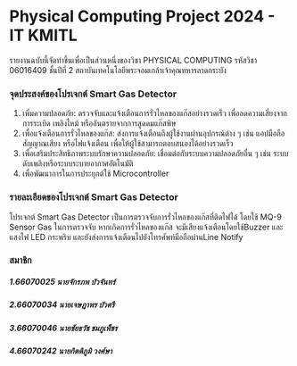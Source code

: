 # Physical Computing Project 2024 - IT KMITL
รายงานฉบับนี้จัดทำขึ้นเพื่อเป็นส่วนหนึ่งของวิชา PHYSICAL COMPUTING รหัสวิชา 06016409 ชั้นปีที่ 2 สถาบันเทคโนโลยีพระจอมเกล้าเจ้าคุณทหารลาดกระบัง

### จุดประสงค์ของโปรเจกต์ Smart Gas Detector
  1. เพิ่มความปลอดภัย: ตรวจจับและแจ้งเตือนการรั่วไหลของแก๊สอย่างรวดเร็ว เพื่อลดความเสี่ยงจากการระเบิด เพลิงไหม้ หรืออันตรายจากการสูดดมแก๊สพิษ
  2. เพื่อแจ้งเตือนการรั่วไหลของแก๊ส: ส่งการแจ้งเตือนถึงผู้ใช้งานผ่านอุปกรณ์ต่าง ๆ เช่น แอปมือถือ สัญญาณเสียง หรือไฟแจ้งเตือน เพื่อให้ผู้ใช้สามารถตอบสนองได้อย่างรวดเร็ว
  3. เพื่อเสริมประสิทธิภาพระบบรักษาความปลอดภัย: เชื่อมต่อกับระบบความปลอดภัยอื่น ๆ เช่น ระบบดับเพลิงหรือระบบระบายอากาศอัตโนมัติ
  4. เพื่อพัฒนาการในการประยุกต์ใช้ Microcontroller

### รายละเอียดของโปรเจกต์ Smart Gas Detector
  โปรเจกต์ Smart Gas Detector เป็นการตรวจจับการรั่วไหลของแก๊สที่ติดไฟได้ โดยใช้ MQ-9 Sensor Gas ในการตรวจจับ หากเกิดการรั่วไหลของแก๊ส จะมีเสียงแจ้งเตือนโดยใช้Buzzer 
  และแสงไฟ LED กระพริบ และยังส่งการแจ้งเตือนไปยังโทรศัพท์มือถือผ่านLine Notify

### สมาชิก
 ##### 1.66070025 นายจักรภพ บัวจันทร์
 ##### 2.66070034 นายเจษฎาพร บัวศรี
 ##### 3.66070046 นายชัยธวัช ชมภูเพ็ชร
 ##### 4.66070242 นายกิตติภูมิ วงศ์ษา

